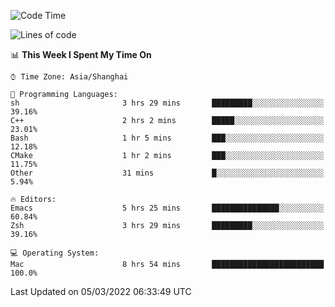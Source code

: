 <!--START_SECTION:waka-->
![Code Time](http://img.shields.io/badge/Code%20Time-635%20hrs%2034%20mins-blue)

![Lines of code](https://img.shields.io/badge/From%20Hello%20World%20I%27ve%20Written-22%20Thousand%20lines%20of%20code-blue)

📊 **This Week I Spent My Time On** 

```text
⌚︎ Time Zone: Asia/Shanghai

💬 Programming Languages: 
sh                       3 hrs 29 mins       █████████░░░░░░░░░░░░░░░░   39.16% 
C++                      2 hrs 2 mins        █████░░░░░░░░░░░░░░░░░░░░   23.01% 
Bash                     1 hr 5 mins         ███░░░░░░░░░░░░░░░░░░░░░░   12.18% 
CMake                    1 hr 2 mins         ███░░░░░░░░░░░░░░░░░░░░░░   11.75% 
Other                    31 mins             █░░░░░░░░░░░░░░░░░░░░░░░░   5.94%

🔥 Editors: 
Emacs                    5 hrs 25 mins       ███████████████░░░░░░░░░░   60.84% 
Zsh                      3 hrs 29 mins       █████████░░░░░░░░░░░░░░░░   39.16%

💻 Operating System: 
Mac                      8 hrs 54 mins       █████████████████████████   100.0%

```


 Last Updated on 05/03/2022 06:33:49 UTC
<!--END_SECTION:waka-->
